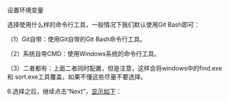 设置环境变量

选择使用什么样的命令行工具，一般情况下我们默认使用Git Bash即可：

（1）Git自带：使用Git自带的Git Bash命令行工具。

（2）系统自带CMD：使用Windows系统的命令行工具。

（3）二者都有：上面二者同时配置，但是注意，这样会将windows中的find.exe 和 sort.exe工具覆盖，如果不懂这些尽量不要选择。

6.选择之后，继续点击“Next”，[显示如下](https://git-for-windows.github.io/)：

